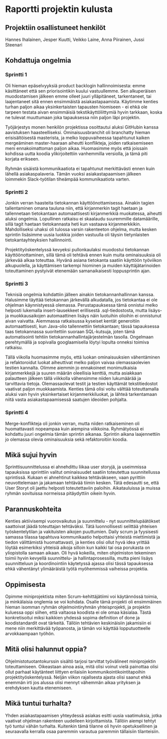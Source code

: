 Raportti projektin kulusta
==========================

Projektiin osallistuneet henkilöt
---------------------------------

Hannes Ihalainen, Jesper Kuutti, Veikko Laine, Anna Piirainen, Jussi 
Steenari

Kohdattuja ongelmia
-------------------

### Sprintti 1

Oli hieman epäselvyyksiä product backlogin hallinnoimisesta: emme käsittäneet että sen priorisointikin kuului vastuullemme. Sen alkuperäisen muodostamisen jälkeen emme olleet juuri ylläpitäneet, tarkentaneet, tai laajentaneet sitä ennen ensimmäistä asiakastapaamista. Käytimme kenties turhan paljon aikaa yksinkertaisten tapausten hiomiseen - ei ehkä ole tarpeen testata aivan ensimmäisiä tekstikäyttöliittymiä hyvin tarkkaan, koska ne tulevat muuttumaan joka tapauksessa niin paljon läpi projektin. 

Työjärjestys monen henkilön projektissa osoittautui aluksi GitHubin kanssa aavistuksen haasteelliseksi. Ominaisuusbranchit oli branchatty hieman erisisältöisestä masterista, ja melko loppuvaiheessa tapahtunut kaiken mergeäminen master-haaraan aiheutti konflikteja, joiden ratkaisemiseen meni ennakoimattoman paljon aikaa. Huomasimme myös että joissain kohdissa uutta koodia ylikirjoitettiin vanhemmilla versiolla, ja tämä piti korjata erikseen. 

Ryhmän sisäistä kommunikaatiota ei tapahtunut merkittävästi ennen kuin lähellä asiakaspalaveria. Tämän vuoksi asiakastapaamisen jälkeen loimmekin Slack-työtilan tiheämpää kommunikaatiota varten. 

### Sprintti 2 

Jonkin verran haasteita tietokannan käyttöönottamisessa. Ainakin tagien tallentaminen omana tauluna niin, että kirjanmerkin tagit haetaan ja tallennetaan tietokantaan automaattisesti kirjanmerkkiä muokatessa, aiheutti aluksi ongelmia. Lopullinen ratkaisu ei skaalaudu suuremmille datamäärille, sillä tagit haetaan tietokannasta heti kun vastaava kirjanmerkkikin. Mahdolliseksi uhaksi oli tulossa varsin rakenteeton ohjelma, mutta kesken sprintin lisäsimme uusia luokkia joiden vastuulla oli täysin tietynlaisten tietokantayhteyksien hallinnointi. 

Projektityöskentelyssä kevyeksi pullonkaulaksi muodostui tietokannan käyttöönottaminen, sillä tämä oli tehtävä ennen kuin muita ominaisuuksia oli järkevää alkaa toteuttaa. Hyvänä asiana tietokanta saatiin käyttöön työviikon alkupuolella, ja käyttämisen tarkempi hiominen ja muiden käyttäjätarinoiden toteuttaminen pystyivät etenemään samanaikaisesti loppusprintin ajan.


### Sprintti 3

Teknisiä ongelmia kohdattiin jälleen ainakin tietokannanhallinnan kanssa. Halusimme täyttää tietokannan järkevällä alkudatalla, jos tietokantaa ei ole ohjelman käynnistyessä olemassa. Perustapauksessa tämä onnistui melko helposti lukemalla insert-lausekkeet erillisestä .sql-tiedostosta, mutta lisäys-ja muokkausaikojen automaattinen lisäys näin luotuihin olioihin ei onnistunut aivan vaivatta. Aiemmassa ratkaisussa kyseiset kentät generoitiin automaattisesti, kun Java-olio tallennettiin tietokantaan; tässä tapauksessa taas tietokannassa suoritettiin suoraan SQL-kutsuja, joten tämä automatisointi tehtiin tietokannanhallintajärjestelmän tasolla. Ongelmaan perehtymällä ja sopivalla googlaamisella löytyi lopulta onneksi toimiva ratkaisu. 

Tällä viikolla huomasimme myös, että luokan ominaisuuksien vähentäminen ja refaktoroidut luokat aiheuttivat melko paljon vaivaa olemassaolevien testien kannalta. Olimme aiemmin jo ennakoineet monimutkaisia kirjanmerkkejä ja suuren määrän oleellisia kenttiä, mutta asiakkaan palautteen jälkeen tällä viikkolla vähensimme niiden lukumäärää ja tarvittavia tietoja. Olemassaolevat testit ja testien käyttämät tekstitiedostot vaativat paljon muokkaamista. Kenties tämä olisi voitu välttää toteuttamalla aluksi vain hyvin yksinkertaiset kirjanmerkkiluokat, ja lähteä tarkentamaan niitä vasta asiakastapaamisessä saatujen ideoiden pohjalta. 

### Sprintti 4

Merge-konflikteja oli jonkin verran, mutta niiden ratkaiseminen oli huomattavasti nopeampaa kuin aiempina viikkoina. Ryhmätyössä ei kohdattu juuri ongelmia tämän sprintin aikanaa. Sprintin aikana laajennettiin jo olemassa olevia ominaisuuksia sekä refaktoroitiin koodia.  


Mikä sujui hyvin
----------------

Sprinttisuunnittelussa ei ahnehdittu liikaa user storyjä, ja useimmissa tapauksissa sprinttiin valitut ominaisuudet saatiin toteutettua suunnitellussa sprintissä. Kukaan ei ahnehtinut kaikkea tehtäväkseen, vaan pyrittiin neuvottelemaan ja jakamaan tehtävää tiimin kesken. Tätä edesautti se, että User Storyt oli jaettu helposti toteutettaviin paloihin. Aikatauluissa ja muissa ryhmän sovituissa normeissa pitäydyttiin oikein hyvin. 

Parannuskohteita
----------------
Kenties aktiivisempi vuorovaikutus ja suunnittelu - nyt suunnittelupäätökset saattoivat jäädä toteuttajan tehtäväksi. Tätä luonnollisesti selittää yhteisen työskentelytilan ja vakituisten aikojen puuttumien. Daily scrum ja fyysisesti samassa tilassa tapahtuva kommunikaatio helpottaisi yhteistä miettimistä ja tiedon välittämistä huomattavasti, ja kenties olisi ollut hyvä idea yrittää löytää esimerkiksi yhteisiä aikoja silloin kun kaikki tai osa porukasta on yliopistolla samaan aikaan. Oli hyvä kokeilla, miten ohjelmiston tekeminen toimii hyvin kevyellä suunnittelu- ja hallintaprosessilla, mutta pieni lisäys suunnitteluun ja koordinointiin käytetyssä ajassa olisi tässä tapauksessa ehkä vähentänyt ylimääräistä työtä myöhemmissä vaiheissa projektia.  


Oppimisesta
-----------

Opimme miniprojektista miten Scrum-kehittäjätiimi voi käytännössä toimia, ja minkälaisia onglemia se voi kohdata. Osalle tämä projekti oli ensimmäinen hieman isomman ryhmän ohjelmointiryhmän yhteisprojekti, ja projektin kuluessa oppi siihen, että valtaosa koodista ei ole omaa käsialaa. Tästä konkretisoitui miksi kaikkien yhdessä sopima definition of done ja koodistandardit ovat tärkeitä. Tällöin tehtävien keskinäisiin jakamisiin ei mene niin merkittävää työpanosta, ja tämän voi käyttää lopputuotteelle arvokkaampaan työhön.

Mitä olisi halunnut oppia?
-----------------------
Ohjelmistotuotantokurssin sisältö tarjosi tarvittat työvälineet miniprojektin toteuttamiseen. Oikeastaan ainoa asia, mitä olisi voinut vielä painottaa olisi ollut parhaat käytänteet liittyen erilaisiin kommunikointikointitapoihin  projektityöskentelyssä. Neljän viikon rajallsesta ajasta olisi saanut ehkä enemmän irti jos alussa olisi mennyt vähemmän aikaa yrityksen ja erehdyksen kautta etenemiseen. 

Mikä tuntui turhalta?
-------------------

Yhden asiakastapaamisen yhteydessä asiakas esitti uusia vaatimuksia, jotka vaativat ohjelman rakenteen uudelleen kirjoittamista. Tällöin aiempi tehtyt työ tuntui vähän turhalta. Kuitenkin tämä tilanne oli hyvin opetuksellinen ja seuraavalla kerralla osaa paremmin varautua paremmin tällaisiin tilanteisiin.
